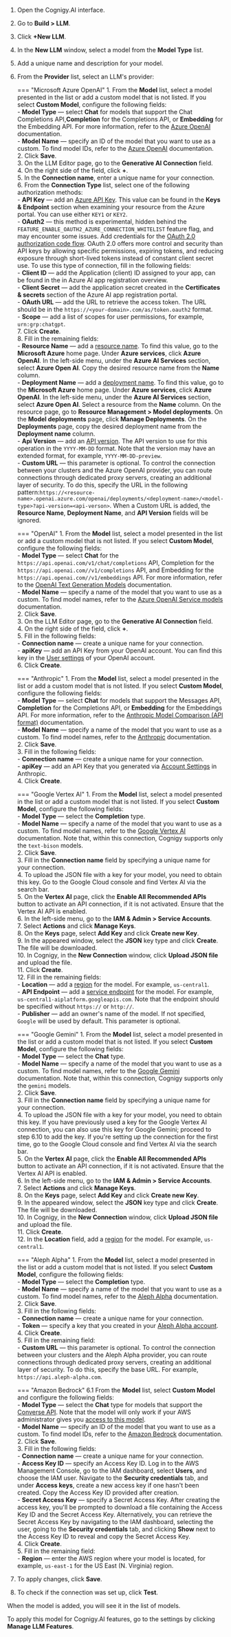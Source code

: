 1. Open the Cognigy.AI interface.
2. Go to **Build > LLM**.
3. Click **+New LLM**.
4. In the **New LLM** window, select a model from the **Model Type** list.
5. Add a unique name and description for your model.
6. From the **Provider** list, select an LLM's provider:

    === "Microsoft Azure OpenAI"
        1. From the **Model** list, select a model presented in the list or add a custom model that is not listed. If you select **Custom Model**, configure the following fields:<br>
            - **Model Type** — select **Chat** for models that support the Chat Completions API,**Completion** for the Completions API, or **Embedding** for the Embedding API. For more information, refer to the [Azure OpenAI](https://learn.microsoft.com/en-us/azure/ai-services/openai/concepts/models) documentation.<br>
            - **Model Name** — specify an ID of the model that you want to use as a custom. To find model IDs, refer to the [Azure OpenAI](https://learn.microsoft.com/en-us/azure/ai-services/openai/concepts/models) documentation.<br>
        2. Click **Save**.<br>
        3. On the LLM Editor page, go to the **Generative AI Connection** field.<br>
        4. On the right side of the field, click **+**.<br>
        5. In the **Connection name**, enter a unique name for your connection.<br>
        6. From the **Connection Type** list, select one of the following authorization methods:<br>
            - **API Key** — add an [Azure API Key](https://learn.microsoft.com/en-us/azure/cognitive-services/openai/quickstart?tabs=command-line&pivots=rest-api#retrieve-key-and-endpoint). This value can be found in the **Keys & Endpoint** section when examining your resource from the Azure portal. You can use either `KEY1` or `KEY2`.<br>
            - **OAuth2** — this method is experimental, hidden behind the `FEATURE_ENABLE_OAUTH2_AZURE_CONNECTION_WHITELIST` feature flag, and may encounter some issues. Add credentials for the [OAuth 2.0 authorization code flow](https://learn.microsoft.com/en-us/entra/identity-platform/v2-oauth2-auth-code-flow). OAuth 2.0 offers more control and security than API keys by allowing specific permissions, expiring tokens, and reducing exposure through short-lived tokens instead of constant client secret use. To use this type of connection, fill in the following fields:<br>
                - **Client ID** — add the Application (client) ID assigned to your app, can be found in the in Azure AI app registration overview.<br>
                - **Client Secret** — add the application secret created in the **Certificates & secrets** section of the Azure AI app registration portal.<br>
                - **OAuth URL** — add the URL to retrieve the access token. The URL should be in the `https://<your-domain>.com/as/token.oauth2` format.<br>
                - **Scope** — add a list of scopes for user permissions, for example, `urn:grp:chatgpt`. <br>
        7. Click **Create**.<br>
        8. Fill in the remaining fields:<br>
            - **Resource Name** — add a [resource name](https://learn.microsoft.com/en-us/azure/cognitive-services/openai/how-to/create-resource?pivots=web-portal#create-a-resource). To find this value, go to the **Microsoft Azure** home page. Under **Azure services**, click **Azure OpenAI**. In the left-side menu, under the **Azure AI Services** section, select **Azure Open AI**. Copy the desired resource name from the **Name** column.<br>
            - **Deployment Name** — add a [deployment name](https://learn.microsoft.com/en-us/azure/cognitive-services/openai/how-to/create-resource?pivots=web-portal#deploy-a-model). To find this value, go to the **Microsoft Azure** home page. Under **Azure services**, click **Azure OpenAI**. In the left-side menu, under the **Azure AI Services** section, select **Azure Open AI**. Select a resource from the **Name** column. On the resource page, go to **Resource Management > Model deployments**. On the **Model deployments** page, click **Manage Deployments**. On the **Deployments** page, copy the desired deployment name from the **Deployment name** column.<br>
            - **Api Version** — add an [API version](https://learn.microsoft.com/en-us/azure/cognitive-services/openai/reference#rest-api-versioning). The API version to use for this operation in the `YYYY-MM-DD` format. Note that the version may have an extended format, for example, `YYYY-MM-DD-preview`. <br>
            - **Custom URL** — this parameter is optional. To control the connection between your clusters and the Azure OpenAI provider, you can route connections through dedicated proxy servers, creating an additional layer of security. To do this, specify the URL in the following pattern:`https://<resource-name>.openai.azure.com/openai/deployments/<deployment-name>/<model-type>?api-version=<api-verson>`. When a Custom URL is added, the **Resource Name**, **Deployment Name**, and **API Version** fields will be ignored.

    === "OpenAI"
        1. From the **Model** list, select a model presented in the list or add a custom model that is not listed. If you select **Custom Model**, configure the following fields:<br>
            - **Model Type** — select **Chat** for the `https://api.openai.com/v1/chat/completions` API, Completion for the `https://api.openai.com//v1/completions` API, and Embedding for the `https://api.openai.com//v1/embeddings` API. For more information, refer to the [OpenAI Text Generation Models](https://platform.openai.com/docs/guides/text-generation) documentation.<br>
            - **Model Name** — specify a name of the model that you want to use as a custom. To find model names, refer to the [Azure OpenAI Service models](https://learn.microsoft.com/en-us/azure/ai-services/openai/concepts/models) documentation.<br>
        2. Click **Save**.<br>
        3. On the LLM Editor page, go to the **Generative AI Connection** field.<br>
        4. On the right side of the field, click **+**.<br>
        5. Fill in the following fields:<br>
            - **Connection name** — create a unique name for your connection.<br>
            - **apiKey** — add an API Key from your OpenAI account. You can find this key in the [User settings](https://help.openai.com/en/articles/4936850-where-do-i-find-my-secret-api-key) of your OpenAI account.<br>
        6. Click **Create**.<br>

    === "Anthropic"
        1. From the **Model** list, select a model presented in the list or add a custom model that is not listed. If you select **Custom Model**, configure the following fields:<br>
            - **Model Type** — select **Chat** for models that support the Messages API, **Completion** for the Completions API, or **Embedding** for the Embeddings API. For more information, refer to the [Anthropic Model Comparison (API format)](https://docs.anthropic.com/claude/docs/models-overview#model-comparison) documentation.<br>
            - **Model Name** — specify a name of the model that you want to use as a custom. To find model names, refer to the [Anthropic](https://docs.anthropic.com/claude/docs/models-overview) documentation.<br>
        2. Click **Save**.<br>
        3. Fill in the following fields:<br>
            - **Connection name** — create a unique name for your connection.<br>
            - **apiKey** — add an API Key that you generated via [Account Settings](https://console.anthropic.com/docs/api#accessing-the-api) in Anthropic.<br>
        4. Click **Create**.<br>

    === "Google Vertex AI"
        1. From the **Model** list, select a model presented in the list or add a custom model that is not listed. If you select **Custom Model**, configure the following fields:<br>
            - **Model Type** — select the **Completion** type. <br>
            - **Model Name** — specify a name of the model that you want to use as a custom. To find model names, refer to the [Google Vertex AI](https://cloud.google.com/vertex-ai/generative-ai/docs/learn/model-versioning) documentation. Note that, within this connection, Cognigy supports only the `text-bison` models.<br>
        2. Click **Save**.<br>
        3. Fill in the **Connection name** field by specifying a unique name for your connection.<br>
        4. To upload the JSON file with a key for your model, you need to obtain this key. Go to the Google Cloud console and find Vertex AI via the search bar.<br>
        5. On the **Vertex AI** page, click the **Enable All Recommended APIs** button to activate an API connection, if it is not activated. Ensure that the Vertex AI API is enabled.<br>
        6. In the left-side menu, go to the **IAM & Admin > Service Accounts**.<br>
        7. Select **Actions** and click **Manage Keys**.<br>
        8. On the **Keys** page, select **Add Key** and click **Create new Key**.<br>
        9. In the appeared window, select the **JSON** key type and click **Create**. The file will be downloaded.<br>
        10. In Cognigy, in the **New Connection** window, click **Upload JSON file** and upload the file.<br>
        11. Click **Create**.<br>
        12. Fill in the remaining fields:<br>
            - **Location** — add a [region](https://cloud.google.com/vertex-ai/docs/general/locations) for the model. For example, `us-central1`.<br>
            - **API Endpoint** — add a [service endpoint](https://cloud.google.com/vertex-ai/docs/reference/rest#service-endpoint) for the model. For example, `us-central1-aiplatform.googleapis.com`. Note that the endpoint should be specified without `https://` or `http://`. <br>
            - **Publisher** — add an owner's name of the model. If not specified, `Google` will be used by default.
               This parameter is optional.

    === "Google Gemini"
        1. From the **Model** list, select a model presented in the list or add a custom model that is not listed. If you select **Custom Model**, configure the following fields:<br>
            - **Model Type** — select the **Chat** type. <br>
            - **Model Name** — specify a name of the model that you want to use as a custom. To find model names, refer to the [Google Gemini](https://ai.google.dev/gemini-api/docs/models/gemini) documentation. Note that, within this connection, Cognigy supports only the `gemini` models.<br>
        2. Click **Save**.<br>
        3. Fill in the **Connection name** field by specifying a unique name for your connection.<br>
        4. To upload the JSON file with a key for your model, you need to obtain this key. If you have previously used a key for the Google Vertex AI connection, you can also use this key for Google Gemini; proceed to step 6.10 to add the key. If you're setting up the connection for the first time, go to the Google Cloud console and find Vertex AI via the search bar.<br>
        5. On the **Vertex AI** page, click the **Enable All Recommended APIs** button to activate an API connection, if it is not activated. Ensure that the Vertex AI API is enabled. <br>
        6. In the left-side menu, go to the **IAM & Admin > Service Accounts**.<br>
        7. Select **Actions** and click **Manage Keys**.<br>
        8. On the **Keys** page, select **Add Key** and click **Create new Key**.<br>
        9. In the appeared window, select the **JSON** key type and click **Create**. The file will be downloaded.<br>
        10. In Cognigy, in the **New Connection** window, click **Upload JSON file** and upload the file.<br>
        11. Click **Create**.<br>
        12. In the **Location** field, add a [region](https://cloud.google.com/vertex-ai/docs/general/locations) for the model. For example, `us-central1`.

    === "Aleph Alpha"
        1. From the **Model** list, select a model presented in the list or add a custom model that is not listed. If you select **Custom Model**, configure the following fields:<br>
            - **Model Type** — select the **Completion** type.<br>
            - **Model Name** — specify a name of the model that you want to use as a custom. To find model names, refer to the [Aleph Alpha](https://docs.aleph-alpha.com/docs/Deprecated%20Luminous/Deprecated-Luminous/model-card/) documentation.<br>
        2. Click **Save**.<br>
        3. Fill in the following fields:<br>
            - **Connection name** — create a unique name for your connection.<br>
            - **Token** — specify a key that you created in your [Aleph Alpha account](https://docs.aleph-alpha.com/).<br>
        4. Click **Create**.<br>
        5. Fill in the remaining field:<br>
            - **Custom URL** — this parameter is optional. To control the connection between your clusters and the Aleph Alpha provider, you can route connections through dedicated proxy servers, creating an additional layer of security. To do this, specify the base URL. For example, `https://api.aleph-alpha.com`.

    === "Amazon Bedrock"
        6.1 From the **Model** list, select **Custom Model** and configure the following fields:<br>
            - **Model Type** — select the **Chat** type for models that support the [Converse API](https://docs.aws.amazon.com/bedrock/latest/userguide/models-features.html). Note that the model will only work if your AWS administrator gives you [access to this model](https://docs.aws.amazon.com/bedrock/latest/userguide/model-access.html).<br>
            - **Model Name** — specify an ID of the model that you want to use as a custom. To find model IDs, refer to the [Amazon Bedrock](https://docs.aws.amazon.com/bedrock/latest/userguide/model-ids.html) documentation.<br>
        2. Click **Save**.<br>
        3. Fill in the following fields:<br>
            - **Connection name** — create a unique name for your connection.<br>
            - **Access Key ID** — specify an Access Key ID. Log in to the AWS Management Console, go to the IAM dashboard, select **Users**, and choose the IAM user. Navigate to the **Security credentials** tab, and under **Access keys**, create a new access key if one hasn't been created. Copy the Access Key ID provided after creation.<br>
            - **Secret Access Key** — specify a Secret Access Key. After creating the access key, you'll be prompted to download a file containing the Access Key ID and the Secret Access Key. Alternatively, you can retrieve the Secret Access Key by navigating to the IAM dashboard, selecting the user, going to the **Security credentials** tab, and clicking **Show** next to the Access Key ID to reveal and copy the Secret Access Key.<br>
        4. Click **Create**.<br>
        5. Fill in the remaining field:<br>
            - **Region** — enter the AWS region where your model is located, for example, `us-east-1` for the US East (N. Virginia) region.<br>

7. To apply changes, click **Save**.
8. To check if the connection was set up, click **Test**.

When the model is added, you will see it in the list of models.

To apply this model for Cognigy.AI features, go to the settings by clicking **Manage LLM Features**.